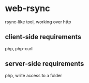# web-rsync

rsync-like tool, working over http

## client-side requirements

php, php-curl

## server-side requirements

php, write access to a folder
